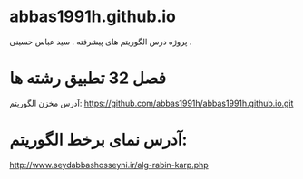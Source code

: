 # abbas1991h.github.io
پروژه درس الگوریتم های پیشرفته . سید عباس حسینی .

# فصل 32 تطبیق رشته ها

آدرس مخزن الگوریتم:
https://github.com/abbas1991h/abbas1991h.github.io.git

# آدرس نمای برخط الگوریتم:
http://www.seydabbashosseyni.ir/alg-rabin-karp.php
